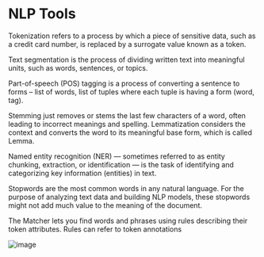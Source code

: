 # NLP Tools

Tokenization refers to a process by which a piece of sensitive data, such as a credit card number, is replaced by a surrogate value known as a token.

Text segmentation is the process of dividing written text into meaningful units, such as words, sentences, or topics. 

Part-of-speech (POS) tagging is a process of converting a sentence to forms – list of words, list of tuples where each tuple is having a form (word, tag).


Stemming just removes or stems the last few characters of a word, often leading to incorrect meanings and spelling. Lemmatization considers the context and converts the word to its meaningful base form, which is called Lemma.

Named entity recognition (NER) — sometimes referred to as entity chunking, extraction, or identification — is the task of identifying and categorizing key information (entities) in text.

Stopwords are the most common words in any natural language. For the purpose of analyzing text data and building NLP models, these stopwords might not add much value to the meaning of the document.

The Matcher lets you find words and phrases using rules describing their token attributes. Rules can refer to token annotations

![image](https://user-images.githubusercontent.com/70816680/184263720-5c85e967-40b8-4d1c-bdcc-f83af62182c8.png)

